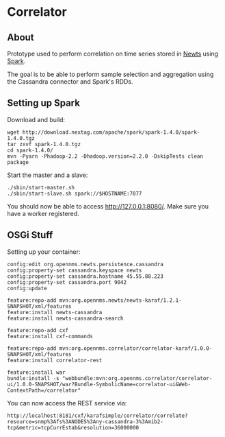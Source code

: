 # Correlator

## About

Prototype used to perform correlation on time series stored in [Newts](http://newts.io) using [Spark](https://spark.apache.org).

The goal is to be able to perform sample selection and aggregation using the Cassandra connector and Spark's RDDs.

## Setting up Spark

Download and build:
 
    wget http://download.nextag.com/apache/spark/spark-1.4.0/spark-1.4.0.tgz
    tar zxvf spark-1.4.0.tgz
    cd spark-1.4.0/
    mvn -Pyarn -Phadoop-2.2 -Dhadoop.version=2.2.0 -DskipTests clean package

Start the master and a slave:

    ./sbin/start-master.sh
    ./sbin/start-slave.sh spark://$HOSTNAME:7077

You should now be able to access http://127.0.0.1:8080/. Make sure you have a worker registered.

## OSGi Stuff

Setting up your container:

    config:edit org.opennms.newts.persistence.cassandra
    config:property-set cassandra.keyspace newts
    config:property-set cassandra.hostname 45.55.88.223
    config:property-set cassandra.port 9042
    config:update
    
    feature:repo-add mvn:org.opennms.newts/newts-karaf/1.2.1-SNAPSHOT/xml/features
    feature:install newts-cassandra
    feature:install newts-cassandra-search
    
    feature:repo-add cxf
    feature:install cxf-commands
    
    feature:repo-add mvn:org.opennms.correlator/correlator-karaf/1.0.0-SNAPSHOT/xml/features
    feature:install correlator-rest
    
    feature:install war
    bundle:install -s "webbundle:mvn:org.opennms.correlator/correlator-ui/1.0.0-SNAPSHOT/war?Bundle-SymbolicName=correlator-ui&Web-ContextPath=/correlator"

You can now access the REST service via:

    http://localhost:8181/cxf/karafsimple/correlator/correlate?resource=snmp%3Afs%3ANODES%3Any-cassandra-3%3Amib2-tcp&metric=tcpCurrEstab&resolution=36000000

